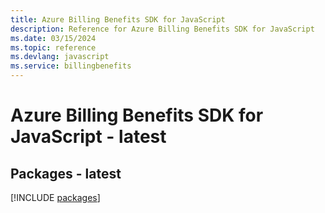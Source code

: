 ```yaml
---
title: Azure Billing Benefits SDK for JavaScript
description: Reference for Azure Billing Benefits SDK for JavaScript
ms.date: 03/15/2024
ms.topic: reference
ms.devlang: javascript
ms.service: billingbenefits
---
```

# Azure Billing Benefits SDK for JavaScript - latest
## Packages - latest
[!INCLUDE [packages](billing-benefits-index.md)]